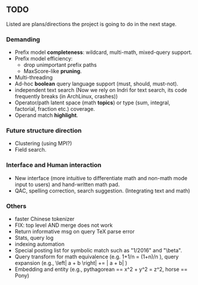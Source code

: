 ## TODO
Listed are plans/directions the project is going to do
in the next stage.

### Demanding
* Prefix model **completeness**: wildcard, multi-math, mixed-query support.
* Prefix model efficiency: 
    * drop unimportant prefix paths
    * MaxScore-like **pruning**.
* Multi-threading
* Ad-hoc **boolean** query language support (must, should, must-not).
* independent text search (Now we rely on Indri for text search, its code frequently breaks (in ArchLinux, crashes))
* Operator/path latent space (math **topics**) or type (sum, integral, factorial, fraction etc.) coverage.
* Operand match **highlight**.

### Future structure direction
* Clustering (using MPI?)
* Field search.

### Interface and Human interaction
* New interface (more intuitive to differentiate math and non-math mode input to users) and hand-written math pad.
* QAC, spelling correction, search suggestion. (Integrating text and math)

### Others
* faster Chinese tokenizer
* FIX: top level AND merge does not work
* Return informative msg on query TeX parse error
* Stats, query log
* indexing automation
* Special posting list for symbolic match such as "1/2016" and "\beta".
* Query transform for math equivalence (e.g. 1+1/n = (1+n)/n ), query expansion (e.g., \left| a + b \right| += | a + b| )
* Embedding and entity (e.g., pythagorean == x^2 + y^2 = z^2, horse == Pony)
